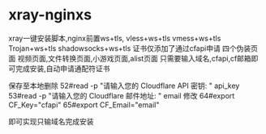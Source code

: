 # xray-nginxs

xray一键安装脚本,nginx前置ws+tls,
vless+ws+tls
vmess+ws+tls
Trojan+ws+tls
shadowsocks+ws+tls
证书仅添加了通过cfapi申请
四个伪装页面 视频页面,文件转换页面,小游戏页面,alist页面
只需要输入域名,cfapi,cf邮箱即可完成安装,自动申请通配符证书

保存至本地删除
    52#read -p "请输入您的 Cloudflare API 密钥: " api_key
    53#read -p "请输入您的 Cloudflare 邮件地址: " email
修改
    64#export CF_Key="cfapi"
    65#export CF_Email="email"

即可实现只输域名完成安装
